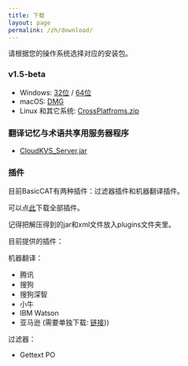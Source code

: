 ```yaml
---
title: 下载
layout: page
permalink: /zh/download/
---
```


请根据您的操作系统选择对应的安装包。

### v1.5-beta

* Windows: [32位](https://github.com/xulihang/BasicCAT/releases/download/v1.5-beta/BasicCAT-windows-x86.exe) /  [64位](https://github.com/xulihang/BasicCAT/releases/download/v1.5-beta/BasicCAT-windows-x64.exe)
* macOS:  [DMG](https://github.com/xulihang/BasicCAT/releases/download/v1.5-beta/BasicCAT_mac.dmg)
* Linux 和其它系统:  [CrossPlatfroms.zip](https://github.com/xulihang/BasicCAT/releases/download/v1.5-beta/BasicCAT-crossplatforms.zip)


### 翻译记忆与术语共享用服务器程序

*  [CloudKVS_Server.jar](https://github.com/xulihang/BasicCAT/releases/download/v1.2-beta2/CloudKVS_Server.jar)

### 插件

目前BasicCAT有两种插件：过滤器插件和机器翻译插件。

可以点[此](https://github.com/xulihang/BasicCAT/releases/download/plugins/all_plugins.zip)下载全部插件。

记得把解压得到的jar和xml文件放入plugins文件夹里。

目前提供的插件：

机器翻译：

* 腾讯
* 搜狗
* 搜狗深智
* 小牛
* IBM Watson
* 亚马逊 (需要单独下载: [链接](https://github.com/xulihang/BasicCAT/releases/download/plugins/amazon.zip)))

过滤器：

* Gettext PO

